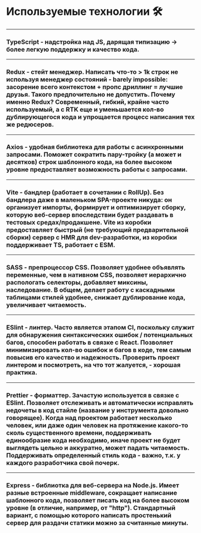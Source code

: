 # Используемые технологии 🛠
<hr> 

### TypeScript - **надстройка над JS**, дарящая типизацию -> более легкую поддержку и качество кода.
<hr> 

### Redux - **стейт менеджер**. Написать что-то > 1k строк не используя менеджер состояний - barely impossible: засорение всего контекстом + пропс дриллинг = лучшие друзья. Такого предпочительно не допустить. Почему именно Redux? Современный, гибкий, крайне часто используемый, а с RTK еще и уменьшается кол-во дублирующегося кода и упрощается процесс написания тех же редюсеров.
<hr> 

### Axios - **удобная библиотека для работы с асинхронными запросами**. Поможет сократить пару-тройку (а может и десятков) строк шаблонного кода, на более высоком уровне предоставляет возможность работы с запросами.
<hr> 

### Vite - **бандлер (работает в сочетании с RollUp)**. Без бандлера даже в маленьком SPA-проекте никуда: он организует импорты, формирует и оптимизирует сборку, которую веб-сервер впоследствии будет раздавать в тестовых средах/продакшене. Vite из коробки предоставляет быстрый (не требующий предварительной сборки) сервер c HMR для dev-разработки, из коробки поддерживает TS, работает с ESM. 
<hr> 

### SASS - **препроцессор CSS**. Позволяет удобнее объявлять переменные, чем в нативном CSS, позволяет иерархично распологать селекторы, добавляет миксины, наследование. В общем, делает работу с каскадными таблицами стилей удобнее, снижает дублирование кода, увеличивает читаемость.
<hr> 

### ESlint - **линтер**. Часто является этапом CI, поскольку служит для обнаружения синтаксических ошибок / потенциальных багов, способен работать в связке с React. Позволяет минимизировать кол-во ошибок и багов в коде, тем самым повысив его качество и надежность. Проверить проект линтером и посмотреть, на что тот жалуется, - хорошая практика.
<hr> 

### Prettier - **форматтер**. Зачастую используется в связке с ESlint. Позволяет отслеживать и автоматически исправлять недочеты в код стайле (название у инструмента довольно говорящее). Когда над проектом работает несколько человек, или даже один человек на протяжение какого-то сколь существенного времени, поддерживать единообразие кода необходимо, иначе проект не будет выглядеть цельно и аккуратно, может падать читаемость. Поддерживать определенный стиль кода - важно, т.к. у каждого разработчика свой почерк.
<hr> 

### Express - **библиотка для веб-сервера на Node.js**. Имеет разные встроенные middleware, сокращает написание шаблонного кода, позволяет писать код на более высоком уровне (в отличие, например, от "http"). Стандартный вариант, с помощью которого написать простенький сервер для раздачи статики можно за считанные минуты.
